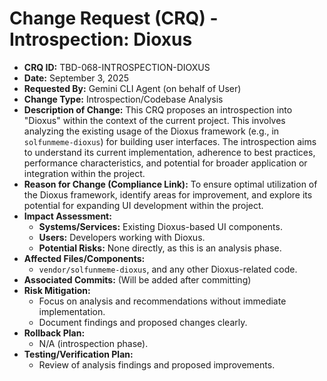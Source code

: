 # Change Request (CRQ) - Introspection: Dioxus

*   **CRQ ID:** TBD-068-INTROSPECTION-DIOXUS
*   **Date:** September 3, 2025
*   **Requested By:** Gemini CLI Agent (on behalf of User)
*   **Change Type:** Introspection/Codebase Analysis
*   **Description of Change:**
    This CRQ proposes an introspection into "Dioxus" within the context of the current project. This involves analyzing the existing usage of the Dioxus framework (e.g., in `solfunmeme-dioxus`) for building user interfaces. The introspection aims to understand its current implementation, adherence to best practices, performance characteristics, and potential for broader application or integration within the project.
*   **Reason for Change (Compliance Link):**
    To ensure optimal utilization of the Dioxus framework, identify areas for improvement, and explore its potential for expanding UI development within the project.
*   **Impact Assessment:**
    *   **Systems/Services:** Existing Dioxus-based UI components.
    *   **Users:** Developers working with Dioxus.
    *   **Potential Risks:** None directly, as this is an analysis phase.
*   **Affected Files/Components:**
    *   `vendor/solfunmeme-dioxus`, and any other Dioxus-related code.
*   **Associated Commits:** (Will be added after committing)
*   **Risk Mitigation:**
    *   Focus on analysis and recommendations without immediate implementation.
    *   Document findings and proposed changes clearly.
*   **Rollback Plan:**
    *   N/A (introspection phase).
*   **Testing/Verification Plan:**
    *   Review of analysis findings and proposed improvements.
